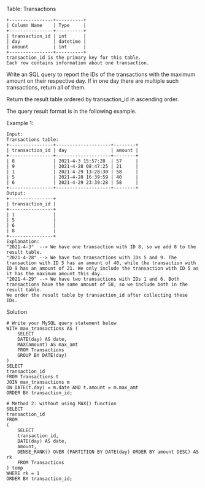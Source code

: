 Table: Transactions
```
+----------------+----------+
| Column Name    | Type     |
+----------------+----------+
| transaction_id | int      |
| day            | datetime |
| amount         | int      |
+----------------+----------+
transaction_id is the primary key for this table.
Each row contains information about one transaction.
```
 

Write an SQL query to report the IDs of the transactions with the maximum amount on their respective day. If in one day there are multiple such transactions, return all of them.

Return the result table ordered by transaction_id in ascending order.

The query result format is in the following example.

 

Example 1:
```
Input: 
Transactions table:
+----------------+--------------------+--------+
| transaction_id | day                | amount |
+----------------+--------------------+--------+
| 8              | 2021-4-3 15:57:28  | 57     |
| 9              | 2021-4-28 08:47:25 | 21     |
| 1              | 2021-4-29 13:28:30 | 58     |
| 5              | 2021-4-28 16:39:59 | 40     |
| 6              | 2021-4-29 23:39:28 | 58     |
+----------------+--------------------+--------+
Output: 
+----------------+
| transaction_id |
+----------------+
| 1              |
| 5              |
| 6              |
| 8              |
+----------------+
Explanation: 
"2021-4-3"  --> We have one transaction with ID 8, so we add 8 to the result table.
"2021-4-28" --> We have two transactions with IDs 5 and 9. The transaction with ID 5 has an amount of 40, while the transaction with ID 9 has an amount of 21. We only include the transaction with ID 5 as it has the maximum amount this day.
"2021-4-29" --> We have two transactions with IDs 1 and 6. Both transactions have the same amount of 58, so we include both in the result table.
We order the result table by transaction_id after collecting these IDs.
```
Solution
```
# Write your MySQL query statement below
WITH max_transactions AS (
    SELECT
    DATE(day) AS date,
    MAX(amount) AS max_amt
    FROM Transactions
    GROUP BY DATE(day)
)
SELECT
transaction_id
FROM Transactions t
JOIN max_transactions m
ON DATE(t.day) = m.date AND t.amount = m.max_amt
ORDER BY transaction_id;

# Method 2: without using MAX() function
SELECT
transaction_id
FROM 
(
    SELECT
    transaction_id,
    DATE(day) AS date,
    amount,
    DENSE_RANK() OVER (PARTITION BY DATE(day) ORDER BY amount DESC) AS rk
    FROM Transactions
) temp
WHERE rk = 1
ORDER BY transaction_id;
```
